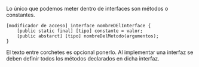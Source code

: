 Lo único que podemos meter dentro de interfaces son métodos o constantes.
```
[modificador de acceso] interface nombreDElInterface {
	[public static final] [tipo] constante = valor;
	[public abstarct] [tipo] nombreDelMetodo(argumentos);
}
```

El texto entre corchetes es opcional ponerlo.
Al implementar una interfaz se deben definir todos los métodos declarados en dicha interfaz.
